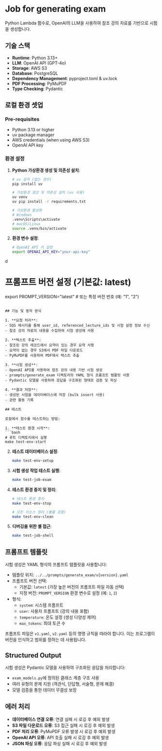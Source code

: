 # Job for generating exam

Python Lambda 함수로, OpenAI의 LLM을 사용하여 참조 강의 자료를 기반으로 시험을 생성합니다.

## 기술 스택

- **Runtime**: Python 3.13+
- **LLM**: OpenAI API (GPT-4o)
- **Storage**: AWS S3
- **Database**: PostgreSQL
- **Dependency Management**: pyproject.toml & uv.lock
- **PDF Processing**: PyMuPDF
- **Type Checking**: Pydantic

## 로컬 환경 셋업

### Pre-requisites

- Python 3.13 or higher
- uv package manager
- AWS credentials (when using AWS S3)
- OpenAI API key

### 환경 설정

1. **Python 가상환경 생성 및 의존성 설치**:
   ```bash
   # uv 설치 (없는 경우)
   pip install uv

   # 가상환경 생성 및 의존성 설치 (uv 사용)
   uv venv
   uv pip install -r requirements.txt

   # 가상환경 활성화
   # Windows
   .venv\Scripts\activate
   # macOS/Linux
   source .venv/bin/activate
   ```

2. **환경 변수 설정**:
   ```bash
   # OpenAI API 키 설정
   export OPENAI_API_KEY="your-api-key"
d
   # 프롬프트 버전 설정 (기본값: latest)
   export PROMPT_VERSION="latest"  # 또는 특정 버전 번호 (예: "1", "2")
   ```

## 기능 및 동작 방식

1. **요청 처리**:
   - SQS 메시지를 통해 user_id, referenced_lecture_ids 및 시험 설정 정보 수신
   - 참조 강의 자료의 내용을 수집하여 시험 생성에 사용

2. **텍스트 추출**:
   - 참조된 강의 레코드에서 요약이 있는 경우 요약 사용
   - 요약이 없는 경우 S3에서 PDF 파일 다운로드
   - PyMuPDF를 사용하여 PDF에서 텍스트 추출

3. **시험 생성**:
   - OpenAI API를 사용하여 참조 강의 내용 기반 시험 생성
   - prompts/generate_exam 디렉토리의 YAML 형식 프롬프트 템플릿 사용
   - Pydantic 모델을 사용하여 응답을 구조화된 형태로 검증 및 파싱

4. **결과 저장**:
   - 생성된 시험을 데이터베이스에 저장 (bulk insert 사용)
   - 관련 활동 기록

## 테스트

로컬에서 함수를 테스트하는 방법:

1. **테스트 환경 시작**:
   ```bash
   # 루트 디렉토리에서 실행
   make test-env-start
   ```

2. **테스트 데이터베이스 설정**:
   ```bash
   make test-env-setup
   ```

3. **시험 생성 작업 테스트 실행**:
   ```bash
   make test-job-exam
   ```

4. **테스트 환경 중지 및 정리**:
   ```bash
   # 테스트 환경 중지
   make test-env-stop

   # 모든 리소스 정리 (볼륨 포함)
   make test-env-clean
   ```

5. **디버깅을 위한 셸 접근**:
   ```bash
   make test-job-shell
   ```

## 프롬프트 템플릿

시험 생성은 YAML 형식의 프롬프트 템플릿을 사용합니다:

- 템플릿 위치: `../../prompts/generate_exam/v{version}.yaml`
- 프롬프트 버전 선택:
  - 기본값: `latest` (가장 높은 버전의 프롬프트 파일 자동 선택)
  - 지정 버전: `PROMPT_VERSION` 환경 변수로 설정 (예: `1`, `2`)
- 형식:
  - `system`: 시스템 프롬프트
  - `user`: 사용자 프롬프트 (강의 내용 포함)
  - `temperature`: 온도 설정 (생성 다양성 제어)
  - `max_tokens`: 최대 토큰 수

프롬프트 파일은 `v1.yaml`, `v2.yaml` 등의 명명 규칙을 따라야 합니다. 이는 프로그램이 버전을 인식하고 범위를 정하는 데 사용됩니다.

## Structured Output

시험 생성은 Pydantic 모델을 사용하여 구조화된 응답을 처리합니다:

- `exam_models.py`에 정의된 클래스 계층 구조 사용
- 여러 유형의 문제 지원 (객관식, 단답형, 서술형, 문제 해결)
- 모델 검증을 통한 데이터 무결성 보장

## 에러 처리

- **데이터베이스 연결 오류**: 연결 실패 시 로깅 후 예외 발생
- **S3 파일 다운로드 오류**: S3 접근 실패 시 로깅 후 예외 발생
- **PDF 처리 오류**: PyMuPDF 오류 발생 시 로깅 후 예외 발생
- **OpenAI API 오류**: API 호출 실패 시 로깅 후 예외 발생
- **JSON 파싱 오류**: 응답 파싱 실패 시 로깅 후 예외 발생
